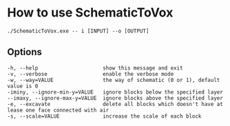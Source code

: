# How to use SchematicToVox

`./SchematicToVox.exe -- i [INPUT] --o [OUTPUT]`

## Options

```
-h, --help                     show this message and exit
-v, --verbose                  enable the verbose mode
-w, --way=VALUE                the way of schematic (0 or 1), default value is 0
-iminy, --ignore-min-y=VALUE   ignore blocks below the specified layer
--imaxy, --ignore-max-y=VALUE  ignore blocks above the specified layer
-e, --excavate                 delete all blocks which doesn't have at lease one face connected with air
-s, --scale=VALUE              increase the scale of each block  
  ```
